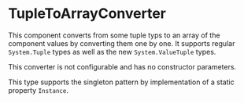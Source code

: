 # TupleToArrayConverter
This component converts from some tuple typs to an array of the component values by converting them one by one.
It supports regular `System.Tuple` types as well as the new `System.ValueTuple` types. 

This converter is not configurable and has no constructor parameters.

This type supports the singleton pattern by implementation of a static property `Instance`.
